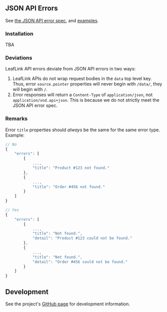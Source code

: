 ## JSON API Errors
See [the JSON API error spec](https://jsonapi.org/format/#errors), and
[examples](https://jsonapi.org/examples/#error-objects).

### Installation
TBA

### Deviations
LeafLink API errors deviate from JSON API errors in two ways:

1. LeafLink APIs do not wrap request bodies in the `data` top level key. Thus, error `source.pointer` properties will
never begin with `/data/`, they will begin with `/`.
2. Error responses will return a `Content-Type` of `application/json`, not `application/vnd.api+json`. This is because
we do not strictly meet the JSON API error spec.

### Remarks
Error `title` properties should _always_ be the same for the same error type. Example:

```javascript
// No
{
    "errors": [
        {
            ...,
            "title": "Product #123 not found."
        },
        {
            ...,
            "title": "Order #456 not found."
        }
    ]
}

// Yes
{
    "errors": [
        {
            ...,
            "title": "Not found.",
            "detail": "Product #123 could not be found."
        },
        {
            ...,
            "title": "Not found.",
            "detail": "Order #456 could not be found."
        }
    ]
}
```


## Development
See the project's [GitHub page](https://github.com/LeafLink/pyll-json-errors) for development information.
